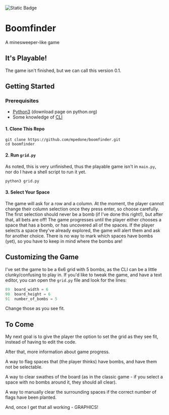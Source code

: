 ![Static Badge](https://img.shields.io/badge/Version%200.1-blue)

# Boomfinder
A minesweeper-like game

## It's Playable!
The game isn't finished, but we can call this version 0.1.

## Getting Started

### Prerequisites
 * [Python3](https://www.python.org/downloads/) (download page on python.org)
 * Some knowledge of [CLI](https://en.wikipedia.org/wiki/Command-line_interface)

#### 1. Clone This Repo
```shell
git clone https://github.com/mpedone/boomfinder.git
cd boomfinder
```

#### 2. Run `grid.py`

As noted, this is very unfinished, thus the playable game isn't in `main.py`, nor do I have a shell script to run it yet.

```shell
python3 grid.py
```

#### 3. Select Your Space
The game will ask for a row and a column. At the moment, the player cannot change their column selection once they press enter, so choose carefully. The first selection should never be a bomb (if I've done this right!), but after that, all bets are off! The game progresses until the player either chooses a space that has a bomb, or has uncovered all of the spaces. If the player selects a space they've already explored, the game will alert them and ask for another choice. There is no way to mark which spaces have bombs (yet), so you have to keep in mind where the bombs are!

## Customizing the Game
I've set the game to be a 6x6 grid with 5 bombs, as the CLI can be a little clunky/confusing to play in. If you'd like to tweak the game, and have a text editor, you can open the `grid.py` file and look for the lines:

```python
89  board_width = 6
90  board_height = 6
91  number_of_bombs = 5
```
Change those as you see fit.

## To Come
My next goal is to give the player the option to set the grid as they see fit, instead of having to edit the code.

After that, more information about game progress.

A way to flag spaces that (the player thinks) have bombs, and have them not be selectable.

A way to clear swathes of the board (as in the classic game - if you select a space with no bombs around it, they should all clear).

A way to manually clear the surrounding spaces if the correct number of flags have been planted.

And, once I get that all working - GRAPHICS!
